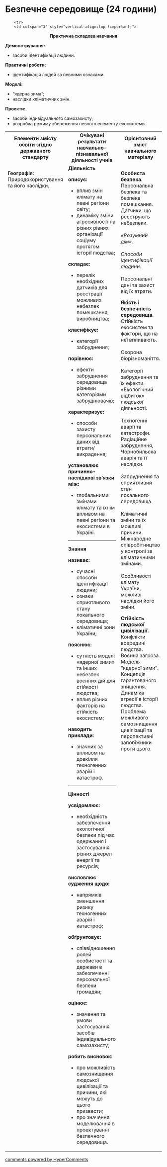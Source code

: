 <div id="hypercomments_widget" class="js-hypercomments-widget invisible"></div>

# Безпечне середовище (24 години)

<table>
	<tr>
		<td width="35%" align="center"><b>Елементи змісту освіти згідно державного стандарту</b></td>
		<td width="35%" align="center"><b>Очікувані результати навчально-пізнавальної діяльності учнів</b></td>
		<td width="30%" align="center"><b>Орієнтовний зміст навчального матеріалу</b></td>
	</tr>
	<tr>
		<td width="35%" style="vertical-align:top !important;">
<p><b>Географія:</b> Природокористування та його наслідки.</p>
		</td>
		<td width="35%" style="vertical-align:top !important;">
<b>Діяльність</b><br>
    <p><b>описує:</b><br><ul>
    <li>вплив змін клімату на певні регіони світу;</li>
    <li>динаміку зміни агресивності на різних рівнях організації соціуму протягом історії людства;</li>
    </ul>
    <b>складає:</b><br><ul>
    <li>перелік необхідних датчиків для реєстрації можливих небезпек помешкання, виробництва;</li>
    </ul>
    <b>класифікує: </b><br><ul>
    <li>категорії забруднення; </li>
    </ul>
    <b>порівнює: </b><br><ul>
    <li>ефекти забруднення середовища різними категоріями забруднювачів;</li>
    </ul>
    <b>характеризує: </b><br><ul>
    <li>способи захисту персональних даних від втрати/викрадення; </li>
    </ul>
    <b>установлює причинно-наслідкові зв’язки між:</b><br><ul>
    <li>глобальними змінами клімату та їхнім впливом на певні регіони та екосистеми в Україні.</li>
    </ul></p>
		<hr>
		<b>Знання</b><br>
    <p><b>називає:</b><br><ul>
    <li>сучасні способи ідентифікації людини; </li>
    <li>ознаки сприятливого стану локального середовища;</li>
    <li>кліматичні зони України;</li>
    </ul>
    <b>пояснює: </b><br><ul>
    <li>сутність моделі «ядерної зими» та інших небезпек воєнних дій для стійкості людства;</li>
    <li>вплив різних факторів на стійкість екосистем;</li>
    </ul>
    <b>наводить приклади: </b><br><ul>
    <li>значних за впливом на довкілля техногенних аварій і катастроф.</li>
    </ul></p>
		<hr>
				<b>Цінності</b><br>
    <p><b>усвідомлює:</b><br><ul>
    <li>необхідність забезпечення екологічної безпеки під час одержання і застосування різних джерел енергії та ресурсів; </li>
    </ul>
    <b>висловлює судження щодо: </b><br><ul>
    <li>напрямків зменшення ризику техногенних аварій і катастроф;</li>
    </ul>
    <b>обґрунтовує: </b><br><ul>
    <li>співвідношення ролей особистості та держави в забезпеченні персональної безпеки громадян;</li>
    </ul>
    <b>оцінює:</b><br><ul>
    <li>значення та умови застосування засобів індивідуального самозахисту;</li>
    </ul>
    <b>робить висновок:</b><br><ul>
    <li>про можливість самознищення людської цивілізації та причини, які можуть до цього призвести;</li>
    <li>про значення моделювання в проектуванні безпечного середовища.</li>
    </ul></p>
		</td>		
		<td width="30%" style="vertical-align:top !important;">
<p><b>Особиста безпека.</b> Персональна безпека та безпека помешкання. Датчики, що реєструють небезпеки.<br><br>
<i>«Розумний дім».</i><br><br>
<i>Способи ідентифікації людини.</i><br><br>
Персональні дані та захист від їх втрати.</p>
<p><b>Якість і безпечність середовища.</b> Стійкість екосистем та фактори, що на неї впливають. <br><br>
Охорона біорізноманіття.<br><br>
Категорії забруднення та їх ефекти. «Екологічний відбиток» людської діяльності.<br><br>
Техногенні аварії та катастрофи. Радіаційне забруднення, Чорнобильска аварія та її наслідки.<br><br>
Забруднення та сприятливий стан локального середовища.<br><br>
Кліматичні зміни та їх можливі причини. Міжнародне співробітництво у контролі за кліматичними змінами. <br><br>
Особливості клімату України, можливі наслідки його зміни.</p>
<p><b>Стійкість людської цивілізації.</b> Конфлікти всередині людства. Воєнна загроза. Модель “ядерної зими”. Концепція гарантованого знищення. Динаміка агресії в історії людства. Проблема можливого самознищення цивілізації та перспективні запобіжники проти цього.</p>
		</td>
	</tr>

		<tr>
		<td colspan="3" style="vertical-align:top !important;">
<p align="center"><b>Практична складова навчання</b></p>
<p><b>Демонстрування:</b><br>
<ul>
    <li>засоби ідентифікації людини.</li>
</ul></p>
<p><b>Практичні роботи:</b><br>
<ul>
    <li>ідентифікація людей за певними ознаками.</li>
</ul></p>
<p><b>Моделі:</b><br>
<ul>
    <li>“ядерна зима”;</li>
    <li>наслідки кліматичних змін.</li>
</ul></p>
<p><b>Проекти:</b><br>
<ul>
    <li>засоби індивідуального самозахисту;</li>
    <li>розробка режиму збереження певного елементу екосистеми.</li>
</ul></p>
		</td>
	</tr>
</table>







<div class="js-hypercomments-container">
<a href="http://hypercomments.com" class="hc-link" title="comments widget">comments powered by HyperComments</a>
</div>